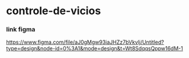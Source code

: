 # controle-de-vicios
### link figma
https://www.figma.com/file/aJ0gMgw93iaJHZz7bVkvlj/Untitled?type=design&node-id=0%3A1&mode=design&t=Wt8SdqqsQppw16dM-1
